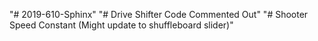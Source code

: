 "# 2019-610-Sphinx" 
"# Drive Shifter Code Commented Out" 
"# Shooter Speed Constant (Might update to shuffleboard slider)" 
